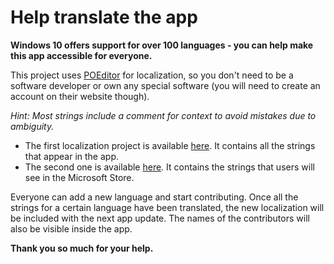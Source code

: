 # Help translate the app
**Windows 10 offers support for over 100 languages - you can help make this app accessible for everyone.**  

This project uses <a href='https://poeditor.com/'>POEditor</a> for localization, so you don't need to be a software developer or own any special software (you will need to create an account on their website though). 

*Hint: Most strings include a comment for context to avoid mistakes due to ambiguity.*
- The first localization project is available <a href='https://poeditor.com/join/project?hash=ZJO8uXBx2j'>here</a>. It contains all the strings that appear in the app.
- The second one is available <a href='https://poeditor.com/join/project?hash=MBGzhmymLL'>here</a>. It contains the strings that users will see in the Microsoft Store.

Everyone can add a new language and start contributing. Once all the strings for a certain language have been translated, the new localization will be included with the next app update. The names of the contributors will also be visible inside the app.

**Thank you so much for your help.**
